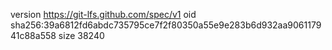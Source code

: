 version https://git-lfs.github.com/spec/v1
oid sha256:39a6812fd6abdc735795ce7f2f80350a55e9e283b6d932aa906117941c88a558
size 38240
